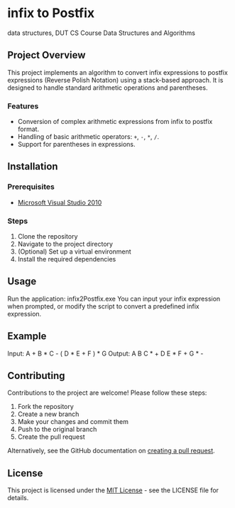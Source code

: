 # infix to Postfix
data structures, DUT CS Course Data Structures and Algorithms

## Project Overview
This project implements an algorithm to convert infix expressions to postfix expressions (Reverse Polish Notation) using a stack-based approach. It is designed to handle standard arithmetic operations and parentheses.

### Features
- Conversion of complex arithmetic expressions from infix to postfix format.
- Handling of basic arithmetic operators: `+`, `-`, `*`, `/`.
- Support for parentheses in expressions.

## Installation

### Prerequisites
- [Microsoft Visual Studio 2010](https://visualstudio.microsoft.com/vs/older-downloads/)

### Steps
1. Clone the repository
2. Navigate to the project directory
3. (Optional) Set up a virtual environment
4. Install the required dependencies

## Usage
Run the application: infix2Postfix.exe
You can input your infix expression when prompted, or modify the script to convert a predefined infix expression.

## Example
Input: A + B * C - ( D * E + F ) * G
Output: A B C * + D E * F + G * -

## Contributing
Contributions to the project are welcome! Please follow these steps:
1. Fork the repository
2. Create a new branch
3. Make your changes and commit them
4. Push to the original branch
5. Create the pull request

Alternatively, see the GitHub documentation on [creating a pull request](https://docs.github.com/en/github/collaborating-with-issues-and-pull-requests/creating-a-pull-request).

## License
This project is licensed under the [MIT License](LICENSE.md) - see the LICENSE file for details.
